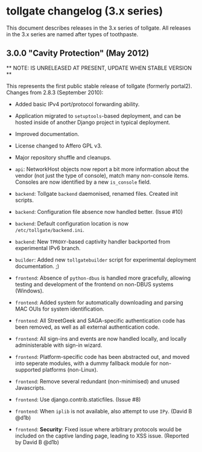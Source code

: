 # tollgate changelog (3.x series) #

This document describes releases in the 3.x series of tollgate.  All releases in the 3.x series are named after types of toothpaste.

## 3.0.0 "Cavity Protection" (May 2012) ##

** NOTE: IS UNRELEASED AT PRESENT, UPDATE WHEN STABLE VERSION **

This represents the first public stable release of tollgate (formerly portal2).  Changes from 2.8.3 (September 2010):

 * Added basic IPv4 port/protocol forwarding ability.
 * Application migrated to `setuptools`-based deployment, and can be hosted inside of another Django project in typical deployment.
 * Improved documentation.
 * License changed to Affero GPL v3.
 * Major repository shuffle and cleanups.

 * `api`: NetworkHost objects now report a bit more information about the vendor (not just the type of console), match many non-console items.  Consoles are now identified by a new `is_console` field.

 * `backend`: Tollgate `backend` daemonised, renamed files.  Created init scripts.
 * `backend`: Configuration file absence now handled better. (Issue #10)
 * `backend`: Default configuration location is now `/etc/tollgate/backend.ini`.
 * `backend`: New `TPROXY`-based captivity handler backported from experimental IPv6 branch.

 * `builder`: Added new `tollgatebuilder` script for experimental deployment documentation. ;)

 * `frontend`: Absence of `python-dbus` is handled more gracefully, allowing testing and development of the frontend on non-DBUS systems (Windows).
 * `frontend`: Added system for automatically downloading and parsing MAC OUIs for system identification.
 * `frontend`: All StreetGeek and SAGA-specific authentication code has been removed, as well as all external authentication code.
 * `frontend`: All sign-ins and events are now handled locally, and locally administerable with sign-in wizard.
 * `frontend`: Platform-specific code has been abstracted out, and moved into seperate modules, with a dummy fallback module for non-supported platforms (non-Linux).
 * `frontend`: Remove several redundant (non-minimised) and unused Javascripts.
 * `frontend`: Use django.contrib.staticfiles. (Issue #8)
 * `frontend`: When `iplib` is not available, also attempt to use `IPy`. (David B @d1b)
 * `frontend`: **Security**: Fixed issue where arbitrary protocols would be included on the captive landing page, leading to XSS issue. (Reported by David B @d1b)

